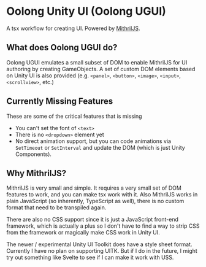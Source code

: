 # Oolong Unity UI (Oolong UGUI)

A tsx workflow for creating UI. Powered by [MithrilJS](https://mithril.js.org/).

## What does Oolong UGUI do?

Oolong UGUI emulates a small subset of DOM to enable MithrilJS for UI authoring by creating GameObjects. A set of custom DOM elements based on Unity UI is also provided (e.g. `<panel>`, `<button>`, `<image>`, `<input>`, `<scrollview>`, etc.)

## Currently Missing Features

These are some of the critical features that is missing

- You can't set the font of `<text>`
- There is no `<dropdown>` element yet
- No direct animation support, but you can code animations via `SetTimeout` or `SetInterval` and update the DOM (which is just Unity Components).

## Why MithrilJS?

MithrilJS is very small and simple. It requires a very small set of DOM features to work, and you can make tsx work with it. Also MithrilJS works in plain JavaScript (so inherently, TypeScript as well), there is no custom format that need to be transpiled again.

There are also no CSS support since it is just a JavaScript front-end framework, which is actually a plus so I don't have to find a way to strip CSS from the framework or magically make CSS work in Unity UI.

The newer / experimental Unity UI Toolkit does have a style sheet format. Currently I have no plan on supporting UITK. But if I do in the future, I might try out something like Svelte to see if I can make it work with USS.